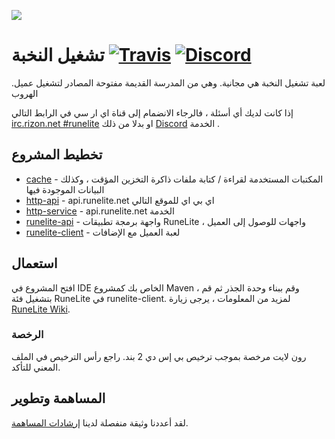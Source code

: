 ![](https://runelite.net/img/logo.png)
# تشغيل النخبة  [![Travis](https://img.shields.io/travis/runelite/runelite.svg)](https://travis-ci.org/runelite/runelite) [![Discord](https://img.shields.io/discord/301497432909414422.svg)](https://discord.gg/mePCs8U)

.لعبة تشغيل النخبة هي مجانية. وهي من المدرسة القديمة مفتوحة المصادر لتشغيل عميل الهروب

 إذا كانت لديك أي أسئلة ، فالرجاء الانضمام إلى قناة اي ار سي في الرابط التالي  [irc.rizon.net #runelite](http://qchat.rizon.net/?channels=runelite&uio=d4) 
او بدلا من ذلك [Discord](https://discord.gg/mePCs8U) الخدمة .

## تخطيط المشروع

- [cache](cache/src/main/java/net/runelite/cache) - المكتبات المستخدمة لقراءة / كتابة ملفات ذاكرة التخزين المؤقت ، وكذلك البيانات الموجودة فيها
- [http-api](http-api/src/main/java/net/runelite/http/api) - api.runelite.net اي بي اي للموقع التالي
- [http-service](http-service/src/main/java/net/runelite/http/service) - api.runelite.net الخدمة 
- [runelite-api](runelite-api/src/main/java/net/runelite/api) - واجهة برمجة تطبيقات RuneLite ، واجهات للوصول إلى العميل
- [runelite-client](runelite-client/src/main/java/net/runelite/client) - لعبة العميل مع الإضافات

## استعمال

افتح المشروع في IDE الخاص بك كمشروع Maven ، وقم ببناء وحدة الجذر ثم قم بتشغيل فئة RuneLite في runelite-client.
لمزيد من المعلومات ، يرجى زيارة  
 [RuneLite Wiki](https://github.com/runelite/runelite/wiki).

### الرخصة

رون لايت مرخصة بموجب ترخيص بي إس دي 2 بند. راجع رأس الترخيص في الملف المعني للتأكد.
## المساهمة وتطوير

لقد أعددنا وثيقة منفصلة لدينا [إرشادات المساهمة](https://github.com/runelite/runelite/blob/master/.github/CONTRIBUTING.md).
